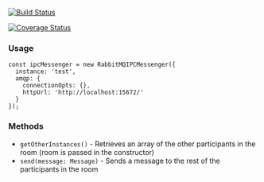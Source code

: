 [![Build Status](https://travis-ci.org/LuckboxGG/ipc-messenger.svg?branch=master)](https://travis-ci.org/LuckboxGG/ipc-messenger)

[![Coverage Status](https://coveralls.io/repos/github/LuckboxGG/ipc-messenger/badge.svg?branch=master)](https://coveralls.io/github/LuckboxGG/ipc-messenger?branch=master)

### Usage

```
const ipcMessenger = new RabbitMQIPCMessenger({
  instance: 'test',
  amqp: {
    connectionOpts: {},
    httpUrl: 'http://localhost:15672/'
  }
});

```

### Methods

- `getOtherInstances()` - Retrieves an array of the other participants in the room (room is passed in the constructor)
- `send(message: Message)` - Sends a message to the rest of the participants in the room

